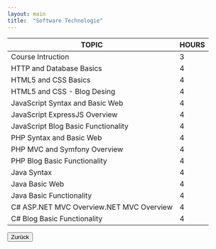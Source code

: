 ```yaml
---
layout: main
title:  "Software Technologie"
---
```

<table class="table-steel">
<thead>
<tr>
<th>TOPIC</th>
<th>HOURS</th>
</tr>
</thead>
<tbody>
  <tr><td>Course Intruction</td><td>3</td></tr>
  <tr><td>HTTP and Database Basics</td><td>4</td></tr>
  <tr><td>HTML5 and CSS Basics</td><td>4</td></tr><tr>
  <td>HTML5 and CSS - Blog Desing</td><td>4</td></tr><tr>
  <td>JavaScript Syntax and Basic Web</td><td>4</td></tr><tr>
  <td>JavaScript ExpressJS Overview</td><td>4</td></tr>
  <tr><td>JavaScript Blog Basic Functionality</td><td>4</td></tr>
  <tr><td>PHP Syntax and Basic Web</td><td>4</td></tr>
  <tr><td>PHP MVC and Symfony Overview</td><td>4</td></tr>
  <tr><td>PHP Blog Basic Functionality</td><td>4</td></tr>
  <tr><td>Java Syntax	</td><td>4</td></tr>
  <tr><td>Java Basic Web</td><td>4</td></tr>
  <tr><td>Java Basic Functionality	</td><td>4</td></tr>
  <tr><td>C# ASP.NET MVC Overview.NET MVC Overview</td><td>4</td></tr>
  <tr><td>C# Blog Basic Functionality</td><td>4</td></tr>
</tbody>
</table>

<div class="button-back">
  <input type="button" value="Zurück" onclick="window.history.back()" /> 
</div>
